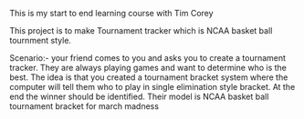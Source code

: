 This is my start to end learning course with Tim Corey

This project is to make Tournament tracker which is NCAA basket ball tournment style.

Scenario:-
your friend comes to you and asks you to create a tournament tracker. They are always playing games and want to determine who is the best. The idea is that you created a tournament bracket system where the computer will tell them who to play in single elimination style bracket. At the end the winner should be identified. Their model is NCAA basket ball tournament bracket for march madness
